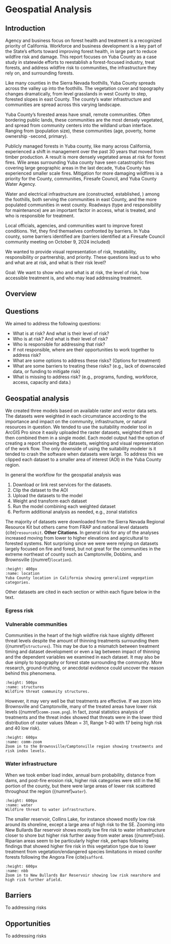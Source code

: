 # Geospatial Analysis

## Introduction
Agency and business focus on forest health and treatment is a recognized priority of California. Workforce and business development is a key part of the State’s efforts toward improving forest health, in large part to reduce wildfire risk and damage. This report focuses on Yuba County as a case study in statewide efforts to reestablish a forest-focused industry, treat forests, and address wildfire risk to communities, the infrastructure they rely on, and surrounding forests. 

Like many counties in the Sierra Nevada foothills, Yuba County spreads across the valley up into the foothills. The vegetation cover and topography changes dramatically, from level grasslands in west County to step, forested slopes in east County. The county’s water infrastructure and communities are spread across this varying landscape.  

Yuba County’s forested areas have small, remote communities. Often bordering public lands, these communities are the most densely vegetated, and spread from community centers into the wildland urban interface. Ranging from (population size), these communities (age, poverty, home ownership -second, primary). 

Publicly managed forests in Yuba county, like many across California, experienced a shift in management over the past 30 years that moved from timber production. A result is more densely vegetated areas at risk for forest fires. Wile areas surrounding Yuba county have seen catastrophic fires covering large geographic areas in the last decade, Yuba County has experienced smaller scale fires. Mitigation for more damaging wildfires is a priority for the County, communities, Firesafe Council, and Yuba County Water Agency.  

Water and electrical infrastructure are (constructed, established, ) among the foothills, both serving the communities in east County, and the more populated communities in west county. Roadways (type and responsibility for maintenance) are an important factor in access, what is treated, and who is responsible for treatment.  

Local officials, agencies, and communities want to improve forest conditions. Yet, they find themselves confronted by barriers. In Yuba county, some barriers identified are (barriers identified at a Firesafe Council community meeting on October 9, 2024 included) 

We wanted to provide visual representation of risk, treatability, responsibility or partnership, and priority. These questions lead us to who and what are at risk, and what is their risk level?  

Goal: We want to show who and what is at risk, the level of risk, how accessible treatment is, and who may lead addressing treatment.  

## Overview

## Questions
We aimed to address the following questions:

- What is at risk? And what is their level of risk? 
- Who is at risk? And what is their level of risk? 
- Who is responsible for addressing that risk? 
- If not responsible, where are their opportunities to work together to address risk? 
- What are some options to address these risks? (Options for treatment) 
- What are some barriers to treating these risks? (e.g., lack of downscaled data, or funding to mitigate risk) 
- What is missing to address risk? (e.g., programs, funding, workforce, access, capacity and data.) 

## Geospatial analysis
We created three models based on available raster and vector data sets. The datasets were weighted in each circumstance according to the importance and impact on the community, infrastructure, or natural resources in question. We tended to use the suitability modeler tool in ArcGIS Pro since it easily uploaded the raster datasets, weighted them and then combined them in a single model. Each model output had the option of creating a report showing the datasets, weighting and visual representation of the work flow. The only downside of using the suitability modeler is it tended to crash the software when datasets were large. To address this we clipped each dataset to a smaller area of interest (AOI) in the Yuba County region.

In general the workflow for the geospatial analysis was

1. Download or link rest services for the datasets. 
2. Clip the dataset to the AOI
3. Upload the datasets to the model
4. Weight and transform each dataset
5. Run the model combining each weighted dataset
6. Perform additional analysis as needed, e.g., zonal statistics

The majority of datasets were downloaded from the Sierra Nevada Regional Resource Kit but others came from FRAP and national level datasets {cite}`resourcekit`. **Other Citations**. In general risk for any of the analyses increased moving from lower to higher elevations and agricultural to forested systems. Not surprising since we were were relying on datasets largely focused on fire and forest, but not great for the communities in the extreme northeast of county such as Camptonville, Dobbins, and Brownsville ({numref}`location`).

```{figure} /figures/location.png
:height: 400px
:name: location
Yuba County location in California showing generalized vegegation categories.
```
Other datasets are cited in each section or within each figure below in the text.

### Egress risk


### Vulnerable communities
Communities in the heart of the high wildfire risk have slightly different threat levels despite the amount of thinning treatments surrounding them ({numref}`structures`). This may be due to a mismatch between treatment timing and dataset development or even a lag between impact of thinning and the dependent variables we examined in each dataset. It may also be due simply to topography or forest state surrounding the community. More research, ground-truthing, or anecdotal evidence could uncover the reason behind this phenomena.


```{figure} /figures/structures.png
:height: 500px
:name: structures
Wildfire threat community structures.
```

However, it may very well be that treatments are effective. If we zoom into Brownsville and Camptonville, many of the treated areas have lower risk levels ({numref}`comm-zoom.png`). In fact, zonal statistics analysis of treatments and the threat index showed that threats were in the lower third distribution of raster values (Mean = 31, Range 1-40 with 17 being high risk and 40 low risk).

```{figure} /figures/comm_zoom.png
:height: 600px
:name: comm-zoom
Zoom in to the Brownsville/Camptonville region showing treatments and risk index levels.
```

### Water infrastructure
When we took ember load index, annual burn probability, distance from dams, and post-fire erosion risk, higher risk categories were still in the NE portion of the county, but there were large areas of lower risk scattered throughout the region ({numref}`water`).

```{figure} /figures/water.png
:height: 600px
:name: water
Wildfire threat to water infrastructure.
```

The smaller reservoir, Collins Lake, for instance showed mostly low risk around its shoreline, except a large area of high risk to the SE. Zooming into New Bullards Bar reservoir shows mostly low fire risk to water infrastructure closer to shore but higher risk further away from water areas ({numref}`nbb`). Riparian areas seem to be particularly higher risk, perhaps following findings that showed higher fire risk in this vegetation type due to lower treatment from vegetation/endangered species limitations in mixed conifer forests following the Angora Fire {cite}`safford`.

```{figure} /figures/nbb.png
:height: 600px
:name: nbb
Zoom in to New Bullards Bar Reservoir showing low risk nearshore and high risk further afield.
```

## Barriers
To addressing risks

## Opportunities
To addressing risks